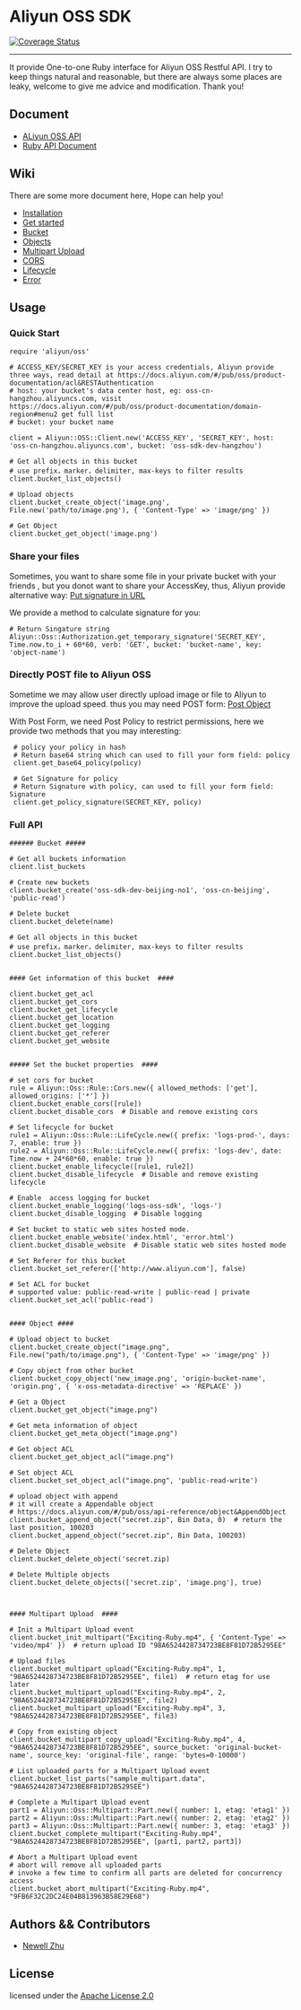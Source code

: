 # Aliyun OSS SDK

[![Coverage Status](https://coveralls.io/repos/zlx/ruby-oss-sdk/badge.svg?branch=master&service=bitbucket)](https://coveralls.io/bitbucket/zlx/ruby-oss-sdk?branch=master)

-----


It provide One-to-one Ruby interface for Aliyun OSS Restful API. I try to keep things natural and reasonable, but there are always some places are leaky, welcome to give me advice and modification. Thank you!


## Document

+ [ALiyun OSS API](https://docs.aliyun.com/#/pub/oss/api-reference/overview)
+ [Ruby API Document](http://www.rubydoc.info/gems/aliyun-oss-sdk/0.0.1)

## Wiki

There are some more document here, Hope can help you!

+ [Installation](./wiki/installation.md)
+ [Get started](./wiki/get_start.md)
+ [Bucket](./wiki/bucket.md)
+ [Objects](./wiki/object.md)
+ [Multipart Upload](./wiki/multipart_upload.md)
+ [CORS](./wiki/cors.md)
+ [Lifecycle](./wiki/lifecycle.md)
+ [Error](./wiki/error.md)

## Usage    

### Quick Start

    require 'aliyun/oss'
    
    # ACCESS_KEY/SECRET_KEY is your access credentials, Aliyun provide three ways, read detail at https://docs.aliyun.com/#/pub/oss/product-documentation/acl&RESTAuthentication
    # host: your bucket's data center host, eg: oss-cn-hangzhou.aliyuncs.com, visit https://docs.aliyun.com/#/pub/oss/product-documentation/domain-region#menu2 get full list
    # bucket: your bucket name
	
	client = Aliyun::OSS::Client.new('ACCESS_KEY', 'SECRET_KEY', host: 'oss-cn-hangzhou.aliyuncs.com', bucket: 'oss-sdk-dev-hangzhou')
	
	# Get all objects in this bucket
	# use prefix，marker，delimiter, max-keys to filter results
	client.bucket_list_objects()
	
	# Upload objects
	client.bucket_create_object('image.png', File.new('path/to/image.png'), { 'Content-Type' => 'image/png' })
	
	# Get Object
	client.bucket_get_object('image.png')
    

### Share your files

Sometimes, you want to share some file in your private bucket with your friends , but you donot want to share your AccessKey, thus, Aliyun provide alternative way: [Put signature in URL](https://docs.aliyun.com/#/pub/oss/api-reference/access-control&signature-url)

We provide a method to calculate signature for you:

    # Return Singature string
    Aliyun::Oss::Authorization.get_temporary_signature('SECRET_KEY', Time.now.to_i + 60*60, verb: 'GET', bucket: 'bucket-name', key: 'object-name')


### Directly POST file to Aliyun OSS

Sometime we may allow user directly upload image or file to Aliyun to improve the upload speed. thus you may need POST form: [Post Object](https://docs.aliyun.com/#/pub/oss/api-reference/object&PostObject)

With Post Form, we need Post Policy to restrict permissions, here we provide two methods that you may interesting:

     # policy your policy in hash
     # Return base64 string which can used to fill your form field: policy
     client.get_base64_policy(policy)
     
     # Get Signature for policy
     # Return Signature with policy, can used to fill your form field: Signature
     client.get_policy_signature(SECRET_KEY, policy)


### Full API


    ###### Bucket #####
    
    # Get all buckets information
	client.list_buckets
	
	# Create new buckets
	client.bucket_create('oss-sdk-dev-beijing-no1', 'oss-cn-beijing', 'public-read')
	
	# Delete bucket
	client.bucket_delete(name)
	
	# Get all objects in this bucket
	# use prefix，marker，delimiter, max-keys to filter results
	client.bucket_list_objects()
	
		
	#### Get information of this bucket  ####
	
	client.bucket_get_acl
	client.bucket_get_cors
	client.bucket_get_lifecycle
	client.bucket_get_location
	client.bucket_get_logging
	client.bucket_get_referer
	client.bucket_get_website
	
	
	##### Set the bucket properties  ####
	
	# set cors for bucket
	rule = Aliyun::Oss::Rule::Cors.new({ allowed_methods: ['get'], allowed_origins: ['*'] })
	client.bucket_enable_cors([rule])
	client.bucket_disable_cors	# Disable and remove existing cors
	
	# Set lifecycle for bucket
	rule1 = Aliyun::Oss::Rule::LifeCycle.new({ prefix: 'logs-prod-', days: 7, enable: true })
	rule2 = Aliyun::Oss::Rule::LifeCycle.new({ prefix: 'logs-dev', date: Time.now + 24*60*60, enable: true })
	client.bucket_enable_lifecycle([rule1, rule2])
	client.bucket_disable_lifecycle  # Disable and remove existing lifecycle
	
	# Enable  access logging for bucket
	client.bucket_enable_logging('logs-oss-sdk', 'logs-')
	client.bucket_disable_logging  # Disable logging
	
	# Set bucket to static web sites hosted mode.
	client.bucket_enable_website('index.html', 'error.html')
	client.bucket_disable_website  # Disable static web sites hosted mode
	
	# Set Referer for this bucket
	client.bucket_set_referer(['http://www.aliyun.com'], false)
	
	# Set ACL for bucket
	# supported value: public-read-write | public-read | private
	client.bucket_set_acl('public-read')
	
	
	#### Object ####
	
	# Upload object to bucket
	client.bucket_create_object("image.png", File.new("path/to/image.png"), { 'Content-Type' => 'image/png' })
	
	# Copy object from other bucket
	client.bucket_copy_object('new_image.png', 'origin-bucket-name', 'origin.png', { 'x-oss-metadata-directive' => 'REPLACE' })
	
	# Get a Object
	client.bucket_get_object("image.png")
	
	# Get meta information of object
	client.bucket_get_meta_object("image.png")
	
	# Get object ACL
	client.bucket_get_object_acl("image.png")
	
	# Set object ACL
	client.bucket_set_object_acl("image.png", 'public-read-write')
	
	# upload object with append
	# it will create a Appendable object
	# https://docs.aliyun.com/#/pub/oss/api-reference/object&AppendObject
	client.bucket_append_object("secret.zip", Bin Data, 0)  # return the last position, 100203
	client.bucket_append_object("secret.zip", Bin Data, 100203)
	
	# Delete Object
	client.bucket_delete_object('secret.zip)
	
	# Delete Multiple objects
	client.bucket_delete_objects(['secret.zip', 'image.png'], true)
	
	
	
	#### Multipart Upload  ####  
	
	# Init a Multipart Upload event
	client.bucket_init_multipart("Exciting-Ruby.mp4", { 'Content-Type' => 'video/mp4' })  # return upload ID "98A6524428734723BE8F81D72B5295EE"
	
	# Upload files
	client.bucket_multipart_upload("Exciting-Ruby.mp4", 1, "98A6524428734723BE8F81D72B5295EE", file1)  # return etag for use later
	client.bucket_multipart_upload("Exciting-Ruby.mp4", 2, "98A6524428734723BE8F81D72B5295EE", file2)
	client.bucket_multipart_upload("Exciting-Ruby.mp4", 3, "98A6524428734723BE8F81D72B5295EE", file3)
	
	# Copy from existing object
	client.bucket_multipart_copy_upload("Exciting-Ruby.mp4", 4, "98A6524428734723BE8F81D72B5295EE", source_bucket: 'original-bucket-name', source_key: 'original-file', range: 'bytes=0-10000')
	
	# List uploaded parts for a Multipart Upload event
	client.bucket_list_parts("sample_multipart.data", "98A6524428734723BE8F81D72B5295EE")  
	
	# Complete a Multipart Upload event
	part1 = Aliyun::Oss::Multipart::Part.new({ number: 1, etag: 'etag1' })
	part2 = Aliyun::Oss::Multipart::Part.new({ number: 2, etag: 'etag2' })
	part3 = Aliyun::Oss::Multipart::Part.new({ number: 3, etag: 'etag3' })
	client.bucket_complete_multipart("Exciting-Ruby.mp4", "98A6524428734723BE8F81D72B5295EE", [part1, part2, part3])
	
	# Abort a Multipart Upload event
	# abort will remove all uploaded parts
	# invoke a few time to confirm all parts are deleted for concurrency access
	client.bucket_abort_multipart("Exciting-Ruby.mp4", "9FB6F32C2DC24E04B813963B58E29E68")




## Authors && Contributors

- [Newell Zhu](https://github.com/zlx_star)


## License

licensed under the [Apache License 2.0](https://www.apache.org/licenses/LICENSE-2.0.html)
